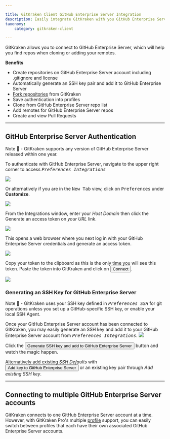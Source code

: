 ```yaml
---

title: GitKraken Client GitHub Enterprise Server Integration
description: Easily integrate GitKraken with you GitHub Enterprise Server repository. Learn how to link GitKraken and GitHub Enterprise Server by following these steps.
taxonomy:
    category: gitkraken-client

---
```


GitKraken allows you to connect to GitHub Enterprise Server, which will help you find repos when cloning or adding your remotes.

**Benefits**

* Create repositories on GitHub Enterprise Server account including .gitignore and license
* Automatically generate an SSH key pair and add it to GitHub Enterprise Server
* [Fork repositories](/working-with-repositories/fork/) from GitKraken
* Save authentication into profiles
* Clone from GitHub Enterprise Server repo list
* Add remotes for GitHub Enterprise Server repos
* Create and view Pull Requests

***
## GitHub Enterprise Server Authentication

<div class='callout callout'>
    <p>Note 📝 - GitKraken supports any version of GitHub Enterprise Server released within one year.</p>
</div>

To authenticate with GitHub Enterprise Server, navigate to the upper right corner to access <kbd><i> <i class="fas fa-cog"></i> Preferences    <i class='fa fa-caret-right'></i>     Integrations</i></kbd>

<img src="/wp-content/uploads/preferences.png" srcset="/wp-content/uploads/preferences@2x.png" class="img-bordered img-responsive center">

Or alternatively if you are in the <kbd>New Tab</kbd> view, click on <kbd>Preferences</kbd> under <strong>Customize</strong>.

<img src="/wp-content/uploads/customize.png" srcset="/wp-content/uploads/customize@2x.png" class="img-bordered img-responsive center">

From the Integrations window, enter your _Host Domain_ then click the Generate an access token on _your URL_ link.

<img src="/wp-content/uploads/authentication-github-enterprise.png" srcset="/wp-content/uploads/authentication-github-enterprise@2x.png" class="img-bordered img-responsive center">

This opens a web browser where you next log in with your GitHub Enterprise Server credentials and generate an access token.

<img src='/wp-content/uploads/accesstoken-github-enterprise.png' class='center img-bordered'>

Copy your token to the clipboard as this is the only time you will see this token.  Paste the token into GitKraken and click on <button class='button button--success button--ui button--nolink'>Connect</button>.

<img src="/wp-content/uploads/authentication-connect-github-enterprise.png" srcset="/wp-content/uploads/authentication-connect-github-enterprise.png" class="img-bordered img-responsive center">

### Generating an SSH Key for GitHub Enterprise Server
<div class='callout callout'>
    <p>Note 📝 - GitKraken uses your SSH key defined in <kbd><i>Preferences  <i class='fa fa-caret-right'></i>  SSH</i></kbd> for git operations unless you set up a GitHub-specific SSH key, or enable your local SSH Agent.</p>
</div>
Once your GitHub Enterprise Server account has been connected to GitKraken, you may easily generate an SSH key and add it to your GitHub Enterprise Server account from <kbd><i>Preferences    <i class='fa fa-caret-right'></i>     Integrations</i></kbd>.

<img src='/wp-content/uploads/ssh-github-enterprise.png' srcset='/wp-content/uploads/ssh-github-enterprise@2x.png' class='center img-responsive img-bordered'>

Click the <button class='button button--success button--ui button--nolink'>Generate SSH key and add to GitHub Enterprise Server</button> button and watch the magic happen.

Alternatively add existing  _SSH Defaults_ with <button class='button button--uiorange button--ui button--nolink'>Add key to GitHub Enterprise Server</button> or an existing key pair through _Add existing SSH key_.

***

## Connecting to multiple GitHub Enterprise Server accounts

GitKraken connects to one GitHub Enterprise Server account at a time. However, with GitKraken Pro's multiple <a href="/start-here/profiles">profile</a> support, you can easily switch between profiles that each have their own associated GitHub Enterprise Server accounts.
